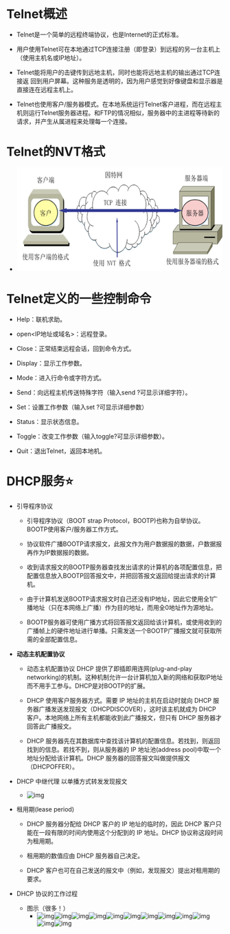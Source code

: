 # Telnet概述

- Telnet是一个简单的远程终端协议，也是Internet的正式标准。

- 用户使用Telnet可在本地通过TCP连接注册（即登录）到远程的另一台主机上（使用主机名或IP地址）。

- Telnet能将用户的击键传到远地主机，同时也能将远地主机的输出通过TCP连接返 回到用户屏幕。这种服务是透明的，因为用户感觉到好像键盘和显示器是直接连在远程主机上。

- Telnet也使用客户/服务器模式。在本地系统运行Telnet客户进程，而在远程主机则运行Telnet服务器进程。和FTP的情况相似，服务器中的主进程等待新的请求，并产生从属进程来处理每一个连接。



# Telnet的NVT格式

- ![img](https://raw.githubusercontent.com/DaiDuncan/PicUploader/main/img3/20210530095709.jpeg)



# Telnet定义的一些控制命令

- Help：联机求助。

- open<IP地址或域名>：远程登录。

- Close：正常结束远程会话，回到命令方式。

- Display：显示工作参数。

- Mode：进入行命令或字符方式。

- Send：向远程主机传送特殊字符（输入send ?可显示详细字符）。

- Set：设置工作参数（输入set ?可显示详细参数）

- Status：显示状态信息。

- Toggle：改变工作参数（输入toggle?可显示详细参数）。

- Quit：退出Telnet，返回本地机。



# DHCP服务⭐

- 引导程序协议

  - 引导程序协议（BOOT strap Protocol，BOOTP)也称为自举协议。BOOTP使用客户/服务器工作方式。

  - 协议软件广播BOOTP请求报文，此报文作为用户数据报的数据，户数据报再作为IP数据报的数据。

  - 收到请求报文的BOOTP服务器查找发出请求的计算机的各项配置信息，把配置信息放入BOOTP回答报文中，并把回答报文返回给提出请求的计算机。

  - 由于计算机发送BOOTP请求报文时自己还没有IP地址，因此它使用全1广播地址（只在本网络上广播）作为目的地址，而用全0地址作为源地址。

  - BOOTP服务器可使用广播方式将回答报文返回给该计算机，或使用收到的广播帧上的硬件地址进行单播。只需发送一个BOOTP广播报文就可获取所需的全部配置信息。

- **动态主机配置协议**

  - 动态主机配置协议 DHCP 提供了即插即用连网(plug-and-play networking)的机制。这种机制允许一台计算机加入新的网络和获取IP地址而不用手工参与。DHCP是对BOOTP的扩展。

  - DHCP 使用客户服务器方式。需要 IP 地址的主机在启动时就向 DHCP 服务器广播发送发现报文（DHCPDISCOVER），这时该主机就成为 DHCP 客户。本地网络上所有主机都能收到此广播报文，但只有 DHCP 服务器才回答此广播报文。

  - DHCP 服务器先在其数据库中查找该计算机的配置信息。若找到，则返回找到的信息。若找不到，则从服务器的 IP 地址池(address pool)中取一个地址分配给该计算机。DHCP 服务器的回答报文叫做提供报文（DHCPOFFER）。

- DHCP 中继代理 以单播方式转发发现报文 
  - ![img](https://api2.mubu.com/v3/document_image/8e49344e-2612-44a9-a234-d796cb10179e-4644403.jpg)

- 租用期(lease period) 

  - DHCP 服务器分配给 DHCP 客户的 IP 地址的临时的，因此 DHCP 客户只能在一段有限的时间内使用这个分配到的 IP 地址。DHCP 协议称这段时间为租用期。

  - 租用期的数值应由 DHCP 服务器自己决定。

  - DHCP 客户也可在自己发送的报文中（例如，发现报文）提出对租用期的要求。

- DHCP 协议的工作过程
  - 图示（很多！）
    - ![img](https://api2.mubu.com/v3/document_image/d30de013-2ecc-4b1c-86e7-ce250076e323-4644403.jpg)![img](https://api2.mubu.com/v3/document_image/ed328c20-9510-4d19-a497-bfd1d9bcd3e6-4644403.jpg)![img](https://api2.mubu.com/v3/document_image/6e06bed5-58a0-42da-9b42-dec9d3e0d491-4644403.jpg)![img](https://api2.mubu.com/v3/document_image/299b213e-29a2-4dd8-a2e3-d5da09d339fa-4644403.jpg)![img](https://api2.mubu.com/v3/document_image/b4c9f517-bf22-406d-8eea-309ca32678aa-4644403.jpg)![img](https://api2.mubu.com/v3/document_image/c34c6d85-e6ff-4739-a8b2-6dd53a2eb217-4644403.jpg)![img](https://api2.mubu.com/v3/document_image/eed4d15e-a66b-4219-b1fc-67b5179132e4-4644403.jpg)![img](https://api2.mubu.com/v3/document_image/a02556ac-6a68-4101-b64e-aefcba758955-4644403.jpg)![img](https://api2.mubu.com/v3/document_image/f352c98a-df0b-403a-af8b-c427cbbb48ad-4644403.jpg)![img](https://api2.mubu.com/v3/document_image/b25bfcc1-4ff7-44b6-9ba9-7003973bcf57-4644403.jpg)![img](https://api2.mubu.com/v3/document_image/0b636496-c31e-467c-aeb3-47a15e07db08-4644403.jpg)![img](https://api2.mubu.com/v3/document_image/cec85a63-a99f-4dfc-8ba7-5d22b31cec91-4644403.jpg)